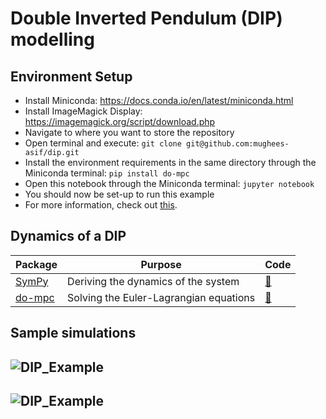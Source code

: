 # Double Inverted Pendulum (DIP) modelling

## Environment Setup

* Install Miniconda: https://docs.conda.io/en/latest/miniconda.html
* Install ImageMagick Display: https://imagemagick.org/script/download.php
* Navigate to where you want to store the repository
* Open terminal and execute: `git clone git@github.com:mughees-asif/dip.git`
* Install the environment requirements in the same directory through the Miniconda terminal: `pip install do-mpc`
* Open this notebook through the Miniconda terminal: `jupyter notebook`
* You should now be set-up to run this example
* For more information, check out [this](https://github.com/mughees-asif/dip/blob/master/project.pdf).

## Dynamics of a DIP

| Package | Purpose | Code | 
| ------------- | ------------- | ------------- |
| [SymPy](https://www.sympy.org/en/index.html) | Deriving the dynamics of the system | [:memo:](https://github.com/mughees-asif/dip/blob/master/dip-equations-of-motion.ipynb) |
| [do-mpc](https://github.com/do-mpc/do-mpc) | Solving the Euler-Lagrangian equations | [:memo:](https://github.com/mughees-asif/dip/blob/master/double-inverted-pendulum-do_mpc.ipynb) | 

## Sample simulations

![DIP_Example](https://raw.githubusercontent.com/mughees-asif/dip/master/media/anim_dip.gif)
------------------------------------------
![DIP_Example](https://raw.githubusercontent.com/mughees-asif/dip/master/media/dip.gif)
------------------------------------------
